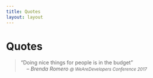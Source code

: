 ```yaml
---
title: Quotes
layout: layout
---
```


# Quotes

> <q>Doing nice things for people is in the budget</q><br />&nbsp;&nbsp;&nbsp;&nbsp;<cite>– Brenda Romero <small>@ WeAreDevelopers Conference 2017</small></cite>
